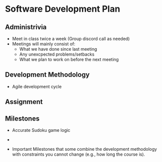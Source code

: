 # Software Development Plan

## Administrivia
* Meet in class twice a week (Group discord call as needed)
* Meetings will mainly consist of:
  * What we have done since last meeting
  * Any unexcpected problems/setbacks
  * What we plan to work on before the next meeting

## Development Methodology
* Agile development cycle

## Assignment


## Milestones
* Accurate Sudoku game logic
* 

* Important Milestones that some combine the development methodology with constraints you cannot change (e.g., how long the course is).